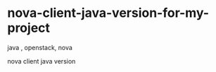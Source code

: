 nova-client-java-version-for-my-project
=======================================

java , openstack, nova

nova client java version
